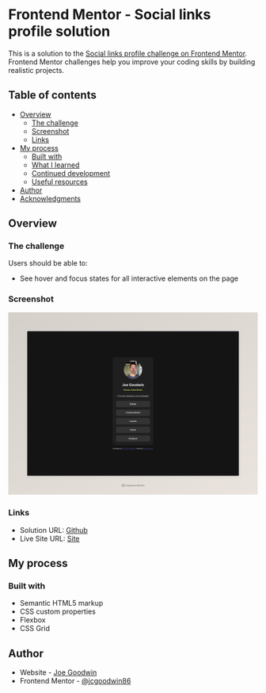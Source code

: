 # Frontend Mentor - Social links profile solution

This is a solution to the [Social links profile challenge on Frontend Mentor](https://www.frontendmentor.io/challenges/social-links-profile-UG32l9m6dQ). Frontend Mentor challenges help you improve your coding skills by building realistic projects.

## Table of contents

- [Overview](#overview)
  - [The challenge](#the-challenge)
  - [Screenshot](#screenshot)
  - [Links](#links)
- [My process](#my-process)
  - [Built with](#built-with)
  - [What I learned](#what-i-learned)
  - [Continued development](#continued-development)
  - [Useful resources](#useful-resources)
- [Author](#author)
- [Acknowledgments](#acknowledgments)

## Overview

### The challenge

Users should be able to:

- See hover and focus states for all interactive elements on the page

### Screenshot

![](./screenshot.jpeg)

### Links

- Solution URL: [Github](https://github.com/jcgoodwin86/frontend-mentor-social-links)
- Live Site URL: [Site](https://creative-alpaca-cf0cb9.netlify.app/)

## My process

### Built with

- Semantic HTML5 markup
- CSS custom properties
- Flexbox
- CSS Grid

## Author

- Website - [Joe Goodwin](https://www.jcgoodwin.com)
- Frontend Mentor - [@jcgoodwin86](https://www.frontendmentor.io/profile/jcgoodwin86)
